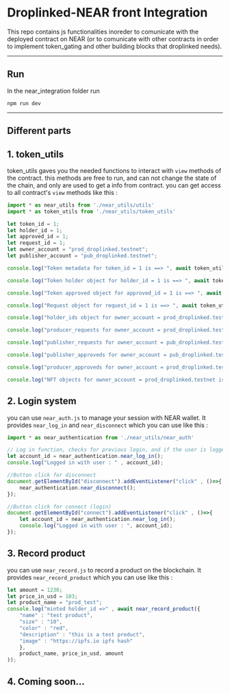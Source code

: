 # Droplinked-NEAR front Integration
This repo contains js functionalities inoreder to comunicate with the deployed contract on NEAR (or to comunicate with other contracts in order to implement token_gating and other building blocks that droplinked needs).

---

## Run
In the near_integration folder run
```shell
npm run dev
```

---

## Different parts

## 1. token_utils

token_utils gaves you the needed functions to interact with `view` methods of the contract. this methods are free to run, and can not change the state of the chain, and only are used to get a info from contract. you can get access to all contract's `view` methods like this : 
```js
import * as near_utils from './near_utils/utils'
import * as token_utils from './near_utils/token_utils'

let token_id = 1;
let holder_id = 1;
let approved_id = 1;
let request_id = 1;
let owner_account = "prod_droplinked.testnet";
let publisher_account = "pub_droplinked.testnet";

console.log("Token metadata for token_id = 1 is ==> ", await token_utils.get_token_metadata(token_id));

console.log("Token holder object for holder_id = 1 is ==> ", await token_utils.get_holder(holder_id));

console.log("Token approved object for approved_id = 1 is ==> ", await token_utils.get_approved(approved_id));

console.log("Request object for request_id = 1 is ==> ", await token_utils.get_request(request_id));

console.log("holder_ids object for owner_account = prod_droplinked.testnet is ==> ", await token_utils.get_owner_holder_ids(owner_account));

console.log("producer_requests for owner_account = prod_droplinked.testnet is ==> ", await token_utils.get_producer_requests(owner_account));

console.log("publisher_requests for owner_account = pub_droplinked.testnet is ==> ", await token_utils.get_publisher_requests(publisher_account));

console.log("publisher_approveds for owner_account = pub_droplinked.testnet is ==> ", await token_utils.get_publishers_approved(publisher_account));

console.log("producer_approveds for owner_account = prod_droplinked.testnet is ==> ", await token_utils.get_producers_approved(owner_account));

console.log("NFT objects for owner_account = prod_droplinked.testnet is ==> ", await token_utils.get_owner_nfts(owner_account));

```

## 2. Login system
you can use `near_auth.js` to manage your session with NEAR wallet. It provides `near_log_in` and `near_disconnect` which you can use like this : 
```js
import * as near_authentication from './near_utils/near_auth'

// Log in function, checks for previous login, and if the user is logged in, it will only return the account_id of the user, and does not attempt to log in again!
let account_id = near_authentication.near_log_in();
console.log("Logged in with user : " , account_id);

//Button click for disconnect
document.getElementById("disconnect").addEventListener("click" , ()=>{
    near_authentication.near_disconnect();
});

//Button click for connect (login)
document.getElementById("connect").addEventListener("click" , ()=>{
    let account_id = near_authentication.near_log_in();
    console.log("Logged in with user : ", account_id);
});
```

## 3. Record product
you can use `near_record.js` to record a product on the blockchain. It provides `near_record_product` which you can use like this : 
```js
let amount = 1230;
let price_in_usd = 103;
let product_name = "prod_test";
console.log("minted holder_id =>" , await near_record_product({ 
    "name" : "test product",
    "size" : "10",
    "color" : "red",
    "description" : "this is a test product",
    "image" : "https://ipfs.io ipfs hash"
    },
    product_name, price_in_usd, amount
));
```

## 4. Coming soon...
